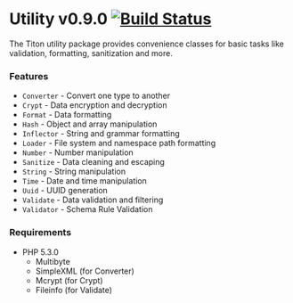 # Utility v0.9.0 [![Build Status](https://travis-ci.org/titon/Utility.png)](https://travis-ci.org/titon/Utility) #

The Titon utility package provides convenience classes for basic tasks like validation, formatting, sanitization and more.

### Features ###

* `Converter` - Convert one type to another
* `Crypt` - Data encryption and decryption
* `Format` - Data formatting
* `Hash` - Object and array manipulation
* `Inflector` - String and grammar formatting
* `Loader` - File system and namespace path formatting
* `Number` - Number manipulation
* `Sanitize` - Data cleaning and escaping
* `String` - String manipulation
* `Time` - Date and time manipulation
* `Uuid` - UUID generation
* `Validate` - Data validation and filtering
* `Validator` - Schema Rule Validation

### Requirements ###

* PHP 5.3.0
	* Multibyte
	* SimpleXML (for Converter)
	* Mcrypt (for Crypt)
	* Fileinfo (for Validate)
